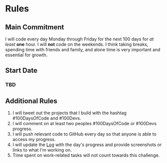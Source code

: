 # Rules

## Main Commitment

I will code every day Monday through Friday for the next 100 days for _at least_ **one** hour. I will **not** code on the weekends. I think taking breaks, spending time with friends and family, and alone time is very important and essential for growth.

## Start Date

### TBD

## Additional Rules

1. I will tweet out the projects that I build with the hashtag #100DaysOfCode and #100Devs.
2. I will comment on at least two peoples #100DaysOfCode or #100Devs progress.
3. I will push relevant code to GitHub every day so that anyone is able to access my progress.
4. I will update the [Log](log.md) with the day's progress and provide screenshots or links to what I'm working on.
5. Time spent on work-related tasks will not count towards this challenge.
